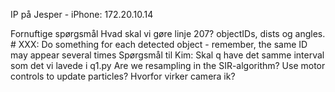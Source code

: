 IP på Jesper - iPhone: 172.20.10.14

Fornuftige spørgsmål
Hvad skal vi gøre linje 207? objectIDs, dists og angles. # XXX: Do something for each detected object - remember, the same ID may appear several times
Spørgsmål til Kim: Skal q have det samme interval som det vi lavede i q1.py
Are we resampling in the SIR-algorithm?
Use motor controls to update particles?
Hvorfor virker camera ik?